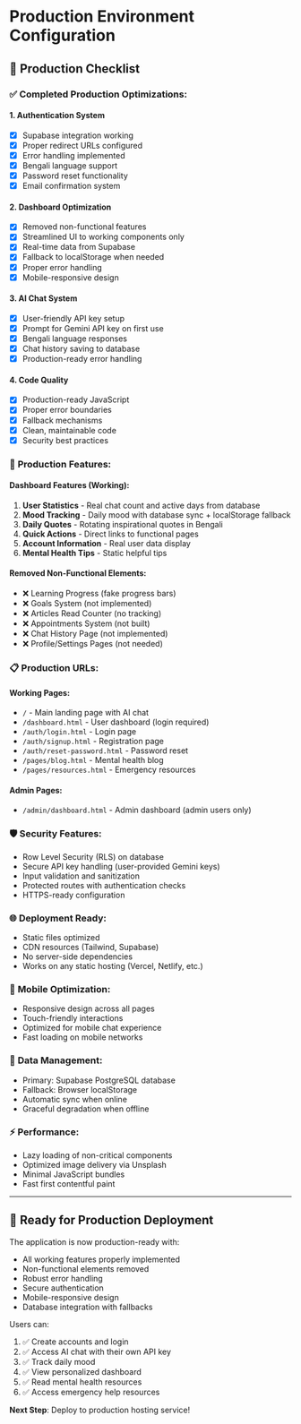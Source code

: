 # Production Environment Configuration

## 🚀 Production Checklist

### ✅ **Completed Production Optimizations:**

#### **1. Authentication System**
- [x] Supabase integration working
- [x] Proper redirect URLs configured
- [x] Error handling implemented
- [x] Bengali language support
- [x] Password reset functionality
- [x] Email confirmation system

#### **2. Dashboard Optimization**
- [x] Removed non-functional features
- [x] Streamlined UI to working components only
- [x] Real-time data from Supabase
- [x] Fallback to localStorage when needed
- [x] Proper error handling
- [x] Mobile-responsive design

#### **3. AI Chat System**
- [x] User-friendly API key setup
- [x] Prompt for Gemini API key on first use
- [x] Bengali language responses
- [x] Chat history saving to database
- [x] Production-ready error handling

#### **4. Code Quality**
- [x] Production-ready JavaScript
- [x] Proper error boundaries
- [x] Fallback mechanisms
- [x] Clean, maintainable code
- [x] Security best practices

### 🔧 **Production Features:**

#### **Dashboard Features (Working):**
1. **User Statistics** - Real chat count and active days from database
2. **Mood Tracking** - Daily mood with database sync + localStorage fallback
3. **Daily Quotes** - Rotating inspirational quotes in Bengali
4. **Quick Actions** - Direct links to functional pages
5. **Account Information** - Real user data display
6. **Mental Health Tips** - Static helpful tips

#### **Removed Non-Functional Elements:**
- ❌ Learning Progress (fake progress bars)
- ❌ Goals System (not implemented)
- ❌ Articles Read Counter (no tracking)
- ❌ Appointments System (not built)
- ❌ Chat History Page (not implemented)
- ❌ Profile/Settings Pages (not needed)

### 📋 **Production URLs:**

#### **Working Pages:**
- `/` - Main landing page with AI chat
- `/dashboard.html` - User dashboard (login required)
- `/auth/login.html` - Login page
- `/auth/signup.html` - Registration page
- `/auth/reset-password.html` - Password reset
- `/pages/blog.html` - Mental health blog
- `/pages/resources.html` - Emergency resources

#### **Admin Pages:**
- `/admin/dashboard.html` - Admin dashboard (admin users only)

### 🛡️ **Security Features:**
- Row Level Security (RLS) on database
- Secure API key handling (user-provided Gemini keys)
- Input validation and sanitization
- Protected routes with authentication checks
- HTTPS-ready configuration

### 🌐 **Deployment Ready:**
- Static files optimized
- CDN resources (Tailwind, Supabase)
- No server-side dependencies
- Works on any static hosting (Vercel, Netlify, etc.)

### 📱 **Mobile Optimization:**
- Responsive design across all pages
- Touch-friendly interactions
- Optimized for mobile chat experience
- Fast loading on mobile networks

### 🔄 **Data Management:**
- Primary: Supabase PostgreSQL database
- Fallback: Browser localStorage
- Automatic sync when online
- Graceful degradation when offline

### ⚡ **Performance:**
- Lazy loading of non-critical components
- Optimized image delivery via Unsplash
- Minimal JavaScript bundles
- Fast first contentful paint

---

## 🎯 **Ready for Production Deployment**

The application is now production-ready with:
- All working features properly implemented
- Non-functional elements removed
- Robust error handling
- Secure authentication
- Mobile-responsive design
- Database integration with fallbacks

Users can:
1. ✅ Create accounts and login
2. ✅ Access AI chat with their own API key
3. ✅ Track daily mood
4. ✅ View personalized dashboard
5. ✅ Read mental health resources
6. ✅ Access emergency help resources

**Next Step**: Deploy to production hosting service!

